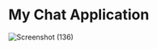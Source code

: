 # My Chat Application

![Screenshot (136)](https://user-images.githubusercontent.com/68880937/160273817-e9fd302a-8a54-4e89-89c0-94fca4972ece.png)


